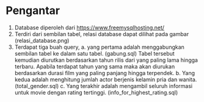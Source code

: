 # Pengantar

1. Database diperoleh dari https://www.freemysqlhosting.net/
2. Terdiri dari sembilan tabel, relasi database dapat dilihat pada gambar (relasi_database.png)
3. Terdapat tiga buah query,
a. yang pertama adalah menggabungkan sembilan tabel ke dalam satu tabel. (gabung.sql) Tabel tersebut kemudian diurutkan berdasarkan tahun rilis dari yang paling lama hingga terbaru. Apabila terdapat tahun yang sama maka akan diurukan berdasarkan durasi film yang paling panjang hingga terpendek. 
b. Yang kedua adalah menghitung jumlah actor berjenis kelamin pria dan wanita. (total_gender.sql)
c. Yang terakhir adalah mengambil seluruh informasi untuk movie dengan rating tertinggi. (info_for_highest_rating.sql)
